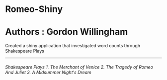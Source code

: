 # Romeo-Shiny
# Authors : Gordon Willingham
Created a shiny application that investigated word counts through Shakespeare Plays

<hr>
<h6> Shakespeare Plays
  1. The Merchant of Venice
  2. The Tragedy of Romeo And Juliet
  3. A Midsummer Night's Dream
